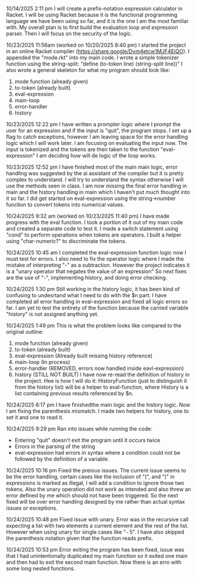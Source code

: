 10/14/2025 2:11 pm
I will create a prefix-notation expression calculator in Racket. 
I will be using Racket because it is the functional programming language we have been using so far, and it is the one I am the most familiar with.
My overall plan is to first build the evaluation loop and expression parser. 
Then I will focus on the security of the logic.

10/23/2025 11:56am (worked on 10/20/2025 8:40 pm)
I started the project in an online Racket compiler (https://share.google/Dvm4etcw1MJF4EiQO).
I appended the "mode.rkt" into my main code.
I wrote a simple tokenizer function using the string-split:
"define (to-token line) (string-split line))"
I also wrote a general skeleton for what my program should look like:
1. mode function (already given)
2. to-token (already built)
3. eval-expression
4. main-loop
5. error-handler
6. history

10/23/2025 12:22 pm
I have written a prompter logic where I prompt the user for an expression and if the input is "quit", the program stops.
I set up a flag to catch exceptions, however I am leaving space for the error handling logic which I will work later.
I am focusing on evaluating the input now. The input is tokenized and the tokens are then taken to the function "eval-expression"
I am deciding how will de logic of the loop works.

10/23/2025 12:52 pm
I have finished most of the main main logic, error handling was suggested by the ai assistant of the compiler but it is pretty complex to understand.
I will try to understand the syntax otherwise I will use the methods seen in class.
I am now missing the final error handling in main and the history handling in main which I haven't put much thought into it so far.
I did get started on eval-expression using the string->number function to convert tokens into numerical values.

10/24/2025 9:32 am (worked on 10/23/2025 11:40 pm)
I have made progress with the eval function. I took a portion of it out of my main code and created a separate code to test it.
I made a switch statement using "cond" to perform operations when tokens are operators. 
I built a helper using "char-numeric?" to discriminate the tokens.

10/24/2025 10:45 am 
I completed the eval-expression function logic now I must test for errors.
I also need to fix the operator logic where I made the mistake of interpreting "-" as a subtraction.
However the project indicates it is a "unary operator that negates the value of an expression"
So next fixes are the use of "-", implementing history, and doing error checking.

10/24/2025 1:30 pm
Still working in the history logic, it has been kind of confusing to undesrtand what I need to do with the $n part.
I have completed all error handling in eval-expression and fixed all logic errors so far. 
I am yet to test the entirety of the function because the carried variable "history" is not assigned anything yet.

10/24/2025 1:49 pm
This is what the problem looks like compared to the original outline:
1. mode function (already given)
2. to-token (already built)
3. eval-expression (Already built missing history reference)
4. main-loop (In process)
5. error-handler (REMOVED, errors now handled inside eavl-expression)
6. history (STILL NOT BUILT)
I have now re-read the definition of history in the project. Hee is how I will do it:
HistoryFunction (just to distinguish it from the history list) will be a helper to eval-function, where History is a list containing previous results referenced by $n.

10/24/2025 6:17 pm
I have finishedthe main logic and the history logic. Now I am fixing the parenthesis mismatch.
I made two helpers for history, one to set it and one to read it.

10/24/2025 9:29 pm
Ran into issues while running the code:
- Entering "quit" doesn't exit the program until it occurs twice
- Errors in the parsing of the string
- eval-expression had errors in syntax where a condition could not be followed by the definition of a variable.

10/24/2025 10:16 pm
Fixed the preious issues.
The current issue seems to be the error handling, certain cases like the inclusion of "(", and ")" in expressions is marked as illegal, I will add a condition to ignore those two tokens.
Also the unary operation did not work as intended and also threw an error defined by me which should not have been triggered.
So the next fixed will be over error handling designed by me rather than actual syntax issues or exceptions.

10/24/2025 10:48 pm
Fixed issue with unary. Error was in the recursive call expecting a list with two elements a current element and the rest of the list.
However when using unary for single cases like "- 5".
I have also skipped the parenthesis notation given that the function reads prefix.

10/24/2025 10:53 pm
Error exiting the program has been fixed, issue was that I had unintentionally duplicated my main function so it exited one main and then had to exit the second main function.
Now there is an erro with some long nested functions.
